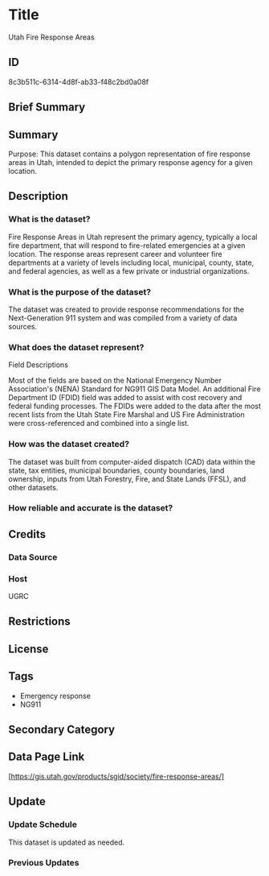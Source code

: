 # Title

Utah Fire Response Areas

## ID

8c3b511c-6314-4d8f-ab33-f48c2bd0a08f

## Brief Summary

## Summary

Purpose: This dataset contains a polygon representation of fire response areas in Utah, intended to depict the primary response agency for a given location.

## Description

### What is the dataset?

Fire Response Areas in Utah represent the primary agency, typically a local fire department, that will respond to fire-related emergencies at a given location. The response areas represent career and volunteer fire departments at a variety of levels including local, municipal, county, state, and federal agencies, as well as a few private or industrial organizations.

### What is the purpose of the dataset?

The dataset was created to provide response recommendations for the Next-Generation 911 system and was compiled from a variety of data sources.

### What does the dataset represent?

Field Descriptions

Most of the fields are based on the National Emergency Number Association's (NENA) Standard for NG911 GIS Data Model. An additional Fire Department ID (FDID) field was added to assist with cost recovery and federal funding processes. The FDIDs were added to the data after the most recent lists from the Utah State Fire Marshal and US Fire Administration were cross-referenced and combined into a single list.

### How was the dataset created?

The dataset was built from computer-aided dispatch (CAD) data within the state, tax entities, municipal boundaries, county boundaries, land ownership, inputs from Utah Forestry, Fire, and State Lands (FFSL), and other datasets.

### How reliable and accurate is the dataset?

## Credits

### Data Source

### Host

UGRC

## Restrictions

## License

## Tags

- Emergency response
- NG911

## Secondary Category

## Data Page Link

[https://gis.utah.gov/products/sgid/society/fire-response-areas/]

## Update

### Update Schedule

This dataset is updated as needed.

### Previous Updates
